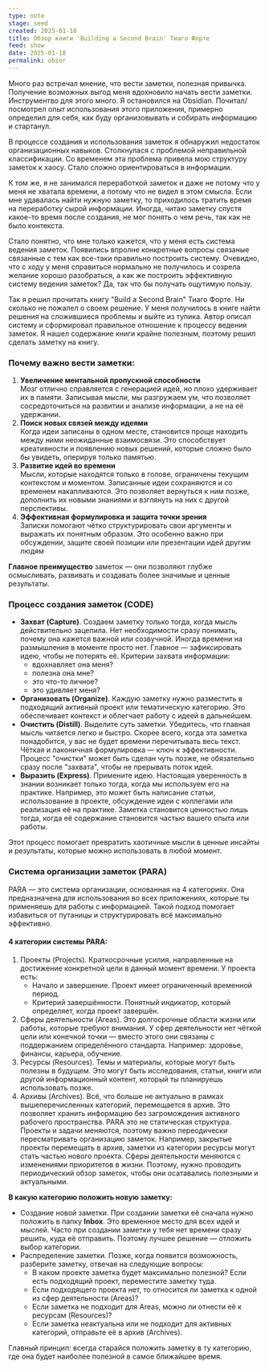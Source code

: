 ```yaml
---
type: note
stage: seed
created: 2025-01-18
title: Обзор книги 'Building a Second Brain' Тиаго Форте
feed: show
date: 2025-01-18
permalink: obzor
---
```


Много раз встречал мнение, что вести заметки, полезная привычка. Получение возможных выгод меня вдохновило начать вести заметки. Инструментво для этого много. Я остановился на Obsidian. Почитал/посмотрел опыт использования этого приложения, примерно определил для себя, как буду организовывать и собирать информацию и стартанул.

В процессе создания и использования заметок я обнаружил недостаток организационных навыков. Столкнулася с проблемой неправильной классификации. Со временем эта проблема привела мою структуру заметок к хаосу. Стало сложно ориентироваться в информации.

К том же, я не занимался переработкой заметок и даже не потому что у меня не хватала времени, а потому что не видел в этом смысла. Если мне удавалась найти нужную заметку, то приходилось тратить время на переработку сырой информации. Иногда, читаю заметку спустя какое-то время после создания, не мог понять о чем речь, так как не было контекста.

Стало понятно, что мне только кажется, что у меня есть система ведения заметок. Появились впролне конкретные вопросы связаные связанные с тем как все-таки правильно построить систему. Очевидно, что с ходу у меня справиться нормально не получилось и созрела желание хорошо разобраться, а как же построить эффективную систему ведения заметок? Да, так что бы получать ощутимую пользу.

Так я решил прочитать книгу "Build a Second Brain" Тиаго Форте. Ни сколько не пожалел о своем решение. У меня получилось в книге найти решения на сложившиеся проблемы и выйте из тупика. Автор описал систему и сформировал правильное отношение к процессу ведения заметок. Я нашел содержание книги крайне полезным, поэтому решил сделать заметку на книгу.
### Почему важно вести заметки:
1. **Увеличение ментальной пропускной способности**  
    Мозг отлично справляется с генерацией идей, но плохо удерживает их в памяти. Записывая мысли, мы разгружаем ум, что позволяет сосредоточиться на развитии и анализе информации, а не на её удержании.
2. **Поиск новых связей между идеями**  
    Когда идеи записаны в одном месте, становится проще находить между ними неожиданные взаимосвязи. Это способствует креативности и появлению новых решений, которые сложно было бы увидеть, оперируя только памятью.
3. **Развитие идей во времени**  
    Мысли, которые находятся только в голове, ограничены текущим контекстом и моментом. Записанные идеи сохраняются и со временем накапливаются. Это позволяет вернуться к ним позже, дополнить их новыми знаниями и взглянуть на них с другой перспективы.
4. **Эффективная формулировка и защита точки зрения**  
    Записки помогают чётко структурировать свои аргументы и выражать их понятным образом. Это особенно важно при обсуждении, защите своей позиции или презентации идей другим людям

**Главное преимущество** заметок — они позволяют глубже осмысливать, развивать и создавать более значимые и ценные результаты.
### Процесс создания заметок (CODE)
- **Захват (Capture)**. Создаем заметку только тогда, когда мысль действительно зацепила. Нет необходимости сразу понимать, почему она кажется важной или созвучной. Иногда времени на размышления в моменте просто нет. Главное — зафиксировать идею, чтобы не потерять её. Критерии захвата информации:
	- вдохнавляет она меня?
	- полезна она мне?
	- это что-то личное?
	- это удивляет меня?
- **Организовать (Organize)**. Каждую заметку нужно разместить в подходящий активный проект или тематическую категорию. Это обеспечивает контекст и облегчает работу с идеей в дальнейшем.
- **Очистить (Distill)**. Выделите суть заметки. Убедитесь, что главная мысль читается легко и быстро. Скорее всего, когда эта заметка понадобится, у вас не будет времени перечитывать весь текст. Чёткая и лаконичная формулировка — ключ к эффективности. Процесс "очистки" может быть сделан чуть позже, не обязательно сразу после "захвата", чтобы не прерывать поток идей.
- **Выразить (Express)**. Примените идею. Настоящая уверенность в знании возникает только тогда, когда мы используем его на практике. Например, это может быть написание статьи, использование в проекте, обсуждение идеи с коллегами или реализация её на практике. Заметка становится ценностью лишь тогда, когда её содержание становится частью вашего опыта или работы.

Этот процесс помогает превратить хаотичные мысли в ценные инсайты и результаты, которые можно использовать в любой момент.

### Система организации заметок (PARA)

PARA — это система организации, основанная на 4 категориях. Она предназначена для использования во всех приложениях, которые ты применяешь для работы с информацией. Такой подход помогает избавиться от путаницы и структурировать всё максимально эффективно.
#### 4 категории системы PARA:
1. Проекты (Projects). Краткосрочные усилия, направленные на достижение конкретной цели в данный момент времени. У проекта есть:
    - Начало и завершение. Проект имеет ограниченный временной период.
    - Критерий завершённости. Понятный индикатор, который определяет, когда проект завершён.
2. Сферы деятельности (Areas). Это долгосрочные области жизни или работы, которые требуют внимания. У сфер деятельности нет чёткой цели или конечной точки — вместо этого они связаны с поддержанием определённого стандарта. Например: здоровье, финансы, карьера, обучение.
3. Ресурсы (Resources). Темы и материалы, которые могут быть полезны в будущем. Это могут быть исследования, статьи, книги или другой информационный контент, который ты планируешь использовать позже.
4. Архивы (Archives). Всё, что больше не актуально в рамках вышеперечисленных категорий, перемещается в архив. Это позволяет хранить информацию без загромождения активного рабочего пространства.
PARA это не статическая структура. Проекты и задачи меняются, поэтому важно переодически пересматривать организацию заметок. Например, закрытые проекты перемещать в архив, заметки из категории ресурсы могут стать частью нового проекта. Сферы деятельности меняются с изменениями приоритетов в жизни. Поэтому, нужно проводить периодический обзор заметок, чтобы они осатавались полезными и актуальными.

**В какую категорию положить новую заметку:**
- Создание новой заметки. При создании заметки её сначала нужно положить в папку **Inbox**. Это временное место для всех идей и мыслей. Часто при создании заметки у тебя нет времени сразу решить, куда её отправить. Поэтому лучшее решение — отложить выбор категории.
- Распределение заметки. Позже, когда появится возможность, разберите заметку, отвечая на следующие вопросы:
    - В каком проекте заметка будет максимально полезной? Если есть подходящий проект, переместите заметку туда.
    - Если подходящего проекта нет, то относится ли заметка к одной из сфер деятельности (Areas)?
    - Если заметка не подходит для Areas, можно ли отнести её к ресурсам (Resources)?
    - Если заметка неактуальна или не подходит для активных категорий, отправьте её в архив (Archives).

Главный принцип: всегда старайся положить заметку в ту категорию, где она будет наиболее полезной в самое ближайшее время.